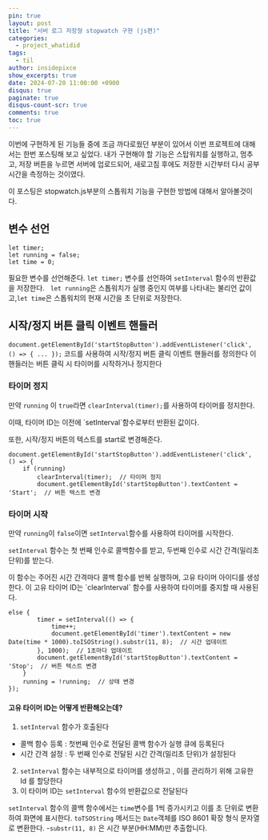 ```yaml
---
pin: true
layout: post
title: "서버 로그 저장형 stopwatch 구현 (js편)"
categories:
  - project_whatidid
tags:
  - til 
author: insidepixce
show_excerpts: true
date: 2024-07-20 11:00:00 +0900
disqus: true
paginate: true
disqus-count-scr: true
comments: true
toc: true
---
```


이번에 구현하게 된 기능들 중에 조금 까다로웠던 부분이 있어서 이번 프로젝트에 대해서는 한번 포스팅해 보고 싶었다.
내가 구현해야 할 기능은 스탑워치를 실행하고, 멈추고, 저장 버튼을 누르면 서버에 업로드되어, 새로고침 후에도 저장한 시간부터 다시 공부시간을 측정하는 것이였다. 

이 포스팅은 stopwatch.js부분의 스톱워치 기능을 구현한 방법에 대해서 알아볼것이다.

## 변수 선언
```
let timer;
let running = false;
let time = 0;
```
필요한 변수를 선언해준다. 
`let timer;` 변수를 선언하여 `setInterval` 함수의 반환값을 저장한다.  
`let running`은 스톱워치가 실행 중인지 여부를 나타내는 불리언 값이고,`let time`은 스톱워치의 현재 시간을 초 단위로 저장한다. 


## 시작/정지 버튼 클릭 이벤트 핸들러 
`document.getElementById('startStopButton').addEventListener('click', () => { ... });` 코드를 사용하여 시작/정지 버튼 클릭 이벤트 핸들러를 정의한다
이 핸들러는 버튼 클릭 시 타이머를 시작하거나 정지한다 

### 타이머 정지 
만약 `running` 이 `true`라면 `clearInterval(timer);`를 사용하여 타이머를 정지한다. 
<P>이때, 타이머 ID는 이전에 `setInterval`함수로부터 반환된 값이다. <P>또한, 시작/정지 버튼의 텍스트를 start로 변경해준다.

```
document.getElementById('startStopButton').addEventListener('click', () => {
    if (running) 
        clearInterval(timer);  // 타이머 정지
        document.getElementById('startStopButton').textContent = 'Start';  // 버튼 텍스트 변경
```
### 타이머 시작
만약 `running`이 `false`이면  `setInterval`함수를 사용하여 타이머를 시작한다. <p>
`setInterval` 함수는 첫 번째 인수로 콜백함수를 받고, 두번째 인수로 시간 간격(밀리초 단위)를 받는다. 
<p>이 함수는 주어진 시간 간격마다 콜백 함수를 반복 실행하며, 고유 타이머 아이디를 생성한다. 
이 고유 타이머 ID는 `clearInterval` 함수를 사용하여 타이머를 중지할 때 사용된다. 

```
else {
        timer = setInterval(() => {
            time++;
            document.getElementById('timer').textContent = new Date(time * 1000).toISOString().substr(11, 8);  // 시간 업데이트
        }, 1000);  // 1초마다 업데이트
        document.getElementById('startStopButton').textContent = 'Stop';  // 버튼 텍스트 변경
    }
    running = !running;  // 상태 변경
});
```
#### 고유 타이머 ID는 어떻게 반환해오는데? 

1. `setInterval` 함수가 호출된다 
- 콜백 함수 등록 : 첫번째 인수로 전달된 콜백 함수가 실행 큐에 등록된다
- 시간 간격 설정 : 두 번째 인수로 전달된 시간 간격(밀리초 단위)가 설정된다
2. `setInterval` 함수는 내부적으로 타이머를 생성하고 , 이를 관리하기 위해 고유한 Id 를 할당한다
3. 이 타이머 ID는 `setInterval` 함수의 반환값으로 전달된다

`setInterval` 함수의 콜백 함수에서는 `time`변수를 1씩 증가시키고 이를 초 단위로 변환하여 화면에 표시한다. 
`toTSOString` 메서드는 `Date`객체를 ISO 8601 확장 형식 문자열로 변환한다. 
-`substr(11, 8)` 은 시간 부분(HH:MM)만 추출합니다.